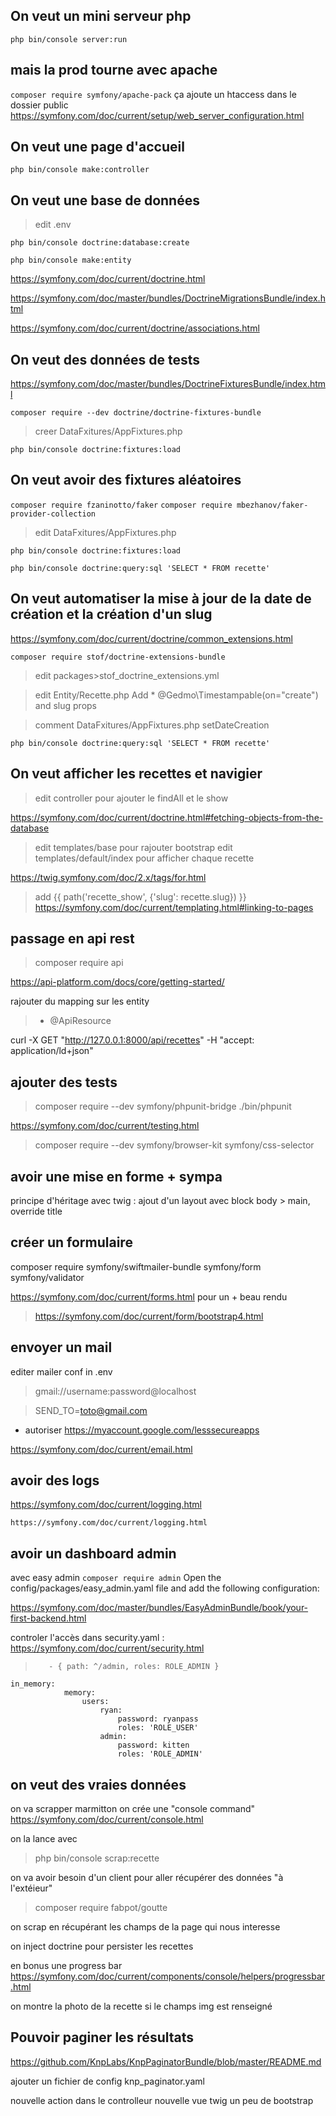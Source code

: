## On veut un mini serveur php

`php bin/console server:run`

## mais la prod tourne avec apache

`composer require symfony/apache-pack`
ça ajoute un htaccess dans le dossier public
https://symfony.com/doc/current/setup/web_server_configuration.html

## On veut une page d'accueil

`php bin/console make:controller`

## On veut une base de données

> edit .env

`php bin/console doctrine:database:create`

`php bin/console make:entity`

https://symfony.com/doc/current/doctrine.html

https://symfony.com/doc/master/bundles/DoctrineMigrationsBundle/index.html

https://symfony.com/doc/current/doctrine/associations.html

## On veut des données de tests

https://symfony.com/doc/master/bundles/DoctrineFixturesBundle/index.html

`composer require --dev doctrine/doctrine-fixtures-bundle`

> creer DataFxitures/AppFixtures.php

`php bin/console doctrine:fixtures:load`

## On veut avoir des fixtures aléatoires

`composer require fzaninotto/faker`
`composer require mbezhanov/faker-provider-collection`

> edit DataFxitures/AppFixtures.php

`php bin/console doctrine:fixtures:load`

`php bin/console doctrine:query:sql 'SELECT * FROM recette'`

## On veut automatiser la mise à jour de la date de création et la création d'un slug

https://symfony.com/doc/current/doctrine/common_extensions.html

`composer require stof/doctrine-extensions-bundle`

> edit packages>stof_doctrine_extensions.yml

> edit Entity/Recette.php Add \* @Gedmo\Timestampable(on="create") and slug props

> comment DataFxitures/AppFixtures.php setDateCreation

`php bin/console doctrine:query:sql 'SELECT * FROM recette'`

## On veut afficher les recettes et navigier

> edit controller pour ajouter le findAll et le show

https://symfony.com/doc/current/doctrine.html#fetching-objects-from-the-database

> edit templates/base pour rajouter bootstrap
> edit templates/default/index pour afficher chaque recette

https://twig.symfony.com/doc/2.x/tags/for.html

> add {{ path('recette_show', {'slug': recette.slug}) }}
 > https://symfony.com/doc/current/templating.html#linking-to-pages

## passage en api rest

> composer require api

https://api-platform.com/docs/core/getting-started/

rajouter du mapping sur les entity

> - @ApiResource

curl -X GET "http://127.0.0.1:8000/api/recettes" -H "accept: application/ld+json"

## ajouter des tests

> composer require --dev symfony/phpunit-bridge
> ./bin/phpunit

https://symfony.com/doc/current/testing.html

> composer require --dev symfony/browser-kit symfony/css-selector

## avoir une mise en forme + sympa

principe d'héritage avec twig : ajout d'un layout avec block body > main, override title

## créer un formulaire

composer require symfony/swiftmailer-bundle symfony/form symfony/validator

https://symfony.com/doc/current/forms.html
pour un + beau rendu

> https://symfony.com/doc/current/form/bootstrap4.html

## envoyer un mail

editer mailer conf in .env

> gmail://username:password@localhost

> SEND_TO=toto@gmail.com

- autoriser https://myaccount.google.com/lesssecureapps

https://symfony.com/doc/current/email.html

## avoir des logs

https://symfony.com/doc/current/logging.html

`https://symfony.com/doc/current/logging.html`

## avoir un dashboard admin

avec easy admin
`composer require admin`
Open the config/packages/easy_admin.yaml file and add the following configuration:

https://symfony.com/doc/master/bundles/EasyAdminBundle/book/your-first-backend.html

controler l'accès dans security.yaml : https://symfony.com/doc/current/security.html

>        - { path: ^/admin, roles: ROLE_ADMIN }

```
in_memory:
            memory:
                users:
                    ryan:
                        password: ryanpass
                        roles: 'ROLE_USER'
                    admin:
                        password: kitten
                        roles: 'ROLE_ADMIN'
```

## on veut des vraies données

on va scrapper marmitton
on crée une "console command"
https://symfony.com/doc/current/console.html

on la lance avec

> php bin/console scrap:recette

on va avoir besoin d'un client pour aller récupérer des données "à l'extéieur"

> composer require fabpot/goutte

on scrap en récupérant les champs de la page qui nous interesse

on inject doctrine pour persister les recettes

en bonus une progress bar
https://symfony.com/doc/current/components/console/helpers/progressbar.html

on montre la photo de la recette si le champs img est renseigné

## Pouvoir paginer les résultats

https://github.com/KnpLabs/KnpPaginatorBundle/blob/master/README.md

ajouter un fichier de config knp_paginator.yaml

nouvelle action dans le controlleur
nouvelle vue twig
un peu de bootstrap
